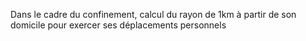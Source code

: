 Dans le cadre du confinement, calcul du rayon de 1km à partir de son domicile pour exercer ses déplacements personnels

